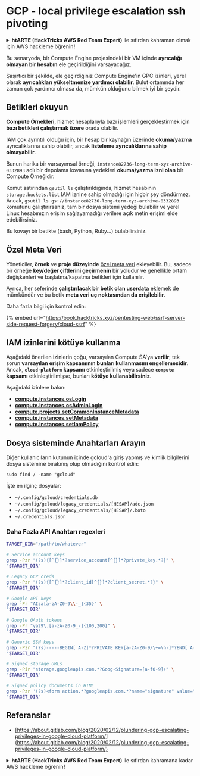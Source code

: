 # GCP - local privilege escalation ssh pivoting

<details>

<summary><strong>htARTE (HackTricks AWS Red Team Expert)</strong> ile sıfırdan kahraman olmak için AWS hackleme öğrenin<strong>!</strong></summary>

HackTricks'i desteklemenin diğer yolları:

* Şirketinizi HackTricks'te **reklamını görmek** veya **HackTricks'i PDF olarak indirmek** için [**ABONELİK PLANLARINI**](https://github.com/sponsors/carlospolop) kontrol edin!
* [**Resmi PEASS & HackTricks ürünlerini**](https://peass.creator-spring.com) edinin
* [**The PEASS Family**](https://opensea.io/collection/the-peass-family) keşfedin, özel [**NFT'lerimiz**](https://opensea.io/collection/the-peass-family) koleksiyonumuz
* 💬 [**Discord grubuna**](https://discord.gg/hRep4RUj7f) veya [**telegram grubuna**](https://t.me/peass) **katılın** veya **Twitter** 🐦 [**@carlospolopm**](https://twitter.com/carlospolopm)**'ı takip edin**.
* **Hacking hilelerinizi** [**HackTricks**](https://github.com/carlospolop/hacktricks) ve [**HackTricks Cloud**](https://github.com/carlospolop/hacktricks-cloud) github depolarına **PR göndererek paylaşın**.

</details>

Bu senaryoda, bir Compute Engine projesindeki bir VM içinde **ayrıcalığı olmayan bir hesabın** ele geçirildiğini varsayacağız.

Şaşırtıcı bir şekilde, ele geçirdiğiniz Compute Engine'in GPC izinleri, yerel olarak **ayrıcalıkları yükseltmenize yardımcı olabilir**. Bulut ortamında her zaman çok yardımcı olmasa da, mümkün olduğunu bilmek iyi bir şeydir.

## Betikleri okuyun <a href="#follow-the-scripts" id="follow-the-scripts"></a>

**Compute Örnekleri**, hizmet hesaplarıyla bazı işlemleri gerçekleştirmek için **bazı betikleri çalıştırmak üzere** orada olabilir.

IAM çok ayrıntılı olduğu için, bir hesap bir kaynağın üzerinde **okuma/yazma** ayrıcalıklarına sahip olabilir, ancak **listeleme ayrıcalıklarına sahip olmayabilir**.

Bunun harika bir varsayımsal örneği, `instance82736-long-term-xyz-archive-0332893` adlı bir depolama kovasına yedekleri **okuma/yazma izni olan** bir Compute Örneğidir.

Komut satırından `gsutil ls` çalıştırıldığında, hizmet hesabının `storage.buckets.list` IAM iznine sahip olmadığı için hiçbir şey döndürmez. Ancak, `gsutil ls gs://instance82736-long-term-xyz-archive-0332893` komutunu çalıştırırsanız, tam bir dosya sistemi yedeği bulabilir ve yerel Linux hesabınızın erişim sağlayamadığı verilere açık metin erişimi elde edebilirsiniz.

Bu kovayı bir betikte (bash, Python, Ruby...) bulabilirsiniz.

## Özel Meta Veri

Yöneticiler, **örnek** ve **proje düzeyinde** [özel meta veri](https://cloud.google.com/compute/docs/storing-retrieving-metadata#custom) ekleyebilir. Bu, sadece bir örneğe **key/değer çiftlerini geçirmenin** bir yoludur ve genellikle ortam değişkenleri ve başlatma/kapatma betikleri için kullanılır.

Ayrıca, her seferinde **çalıştırılacak bir betik olan userdata** eklemek de mümkündür ve bu betik **meta veri uç noktasından da erişilebilir**.

Daha fazla bilgi için kontrol edin:

{% embed url="https://book.hacktricks.xyz/pentesting-web/ssrf-server-side-request-forgery/cloud-ssrf" %}

## IAM izinlerini kötüye kullanma

Aşağıdaki önerilen izinlerin çoğu, varsayılan Compute SA'ya **verilir**, tek sorun **varsayılan erişim kapsamının bunları kullanmasını engellemesidir**. Ancak, **`cloud-platform`** **kapsamı** etkinleştirilmiş veya sadece **`compute`** **kapsamı** etkinleştirilmişse, bunları **kötüye kullanabilirsiniz**.

Aşağıdaki izinlere bakın:

* [**compute.instances.osLogin**](gcp-compute-privesc/#compute.instances.oslogin)
* [**compute.instances.osAdminLogin**](gcp-compute-privesc/#compute.instances.osadminlogin)
* [**compute.projects.setCommonInstanceMetadata**](gcp-compute-privesc/#compute.projects.setcommoninstancemetadata)
* [**compute.instances.setMetadata**](gcp-compute-privesc/#compute.instances.setmetadata)
* [**compute.instances.setIamPolicy**](gcp-compute-privesc/#compute.instances.setiampolicy)

## Dosya sisteminde Anahtarları Arayın

Diğer kullanıcıların kutunun içinde gcloud'a giriş yapmış ve kimlik bilgilerini dosya sistemine bırakmış olup olmadığını kontrol edin:

```
sudo find / -name "gcloud"
```

İşte en ilginç dosyalar:

* `~/.config/gcloud/credentials.db`
* `~/.config/gcloud/legacy_credentials/[HESAP]/adc.json`
* `~/.config/gcloud/legacy_credentials/[HESAP]/.boto`
* `~/.credentials.json`

### Daha Fazla API Anahtarı regexleri

```bash
TARGET_DIR="/path/to/whatever"

# Service account keys
grep -Pzr "(?s){[^{}]*?service_account[^{}]*?private_key.*?}" \
"$TARGET_DIR"

# Legacy GCP creds
grep -Pzr "(?s){[^{}]*?client_id[^{}]*?client_secret.*?}" \
"$TARGET_DIR"

# Google API keys
grep -Pr "AIza[a-zA-Z0-9\\-_]{35}" \
"$TARGET_DIR"

# Google OAuth tokens
grep -Pr "ya29\.[a-zA-Z0-9_-]{100,200}" \
"$TARGET_DIR"

# Generic SSH keys
grep -Pzr "(?s)-----BEGIN[ A-Z]*?PRIVATE KEY[a-zA-Z0-9/\+=\n-]*?END[ A-Z]*?PRIVATE KEY-----" \
"$TARGET_DIR"

# Signed storage URLs
grep -Pir "storage.googleapis.com.*?Goog-Signature=[a-f0-9]+" \
"$TARGET_DIR"

# Signed policy documents in HTML
grep -Pzr '(?s)<form action.*?googleapis.com.*?name="signature" value=".*?">' \
"$TARGET_DIR"
```

## Referanslar

* [https://about.gitlab.com/blog/2020/02/12/plundering-gcp-escalating-privileges-in-google-cloud-platform/](https://about.gitlab.com/blog/2020/02/12/plundering-gcp-escalating-privileges-in-google-cloud-platform/)

<details>

<summary><strong>htARTE (HackTricks AWS Red Team Expert)</strong> ile sıfırdan kahramana kadar AWS hackleme öğrenin<strong>!</strong></summary>

HackTricks'i desteklemenin diğer yolları:

* Şirketinizi HackTricks'te **reklamınızı görmek** veya HackTricks'i **PDF olarak indirmek** için [**ABONELİK PLANLARI**](https://github.com/sponsors/carlospolop)'na göz atın!
* [**Resmi PEASS & HackTricks ürünlerini**](https://peass.creator-spring.com) edinin
* Özel [**NFT'lerden**](https://opensea.io/collection/the-peass-family) oluşan koleksiyonumuz olan [**The PEASS Family**](https://opensea.io/collection/the-peass-family)'yi keşfedin
* 💬 [**Discord grubuna**](https://discord.gg/hRep4RUj7f) veya [**telegram grubuna**](https://t.me/peass) **katılın** veya **Twitter** 🐦 [**@carlospolopm**](https://twitter.com/carlospolopm)'u **takip edin**.
* **Hacking hilelerinizi** [**HackTricks**](https://github.com/carlospolop/hacktricks) ve [**HackTricks Cloud**](https://github.com/carlospolop/hacktricks-cloud) github reposuna **PR göndererek** paylaşın.

</details>
